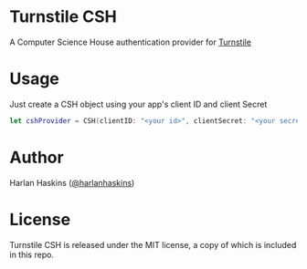 # Turnstile CSH
A Computer Science House authentication provider for
[Turnstile](https://github.com/stormpath/Turnstile)

# Usage
Just create a CSH object using your app's client ID and client Secret

```swift
let cshProvider = CSH(clientID: "<your id>", clientSecret: "<your secret">)
```

# Author
Harlan Haskins ([@harlanhaskins](https://github.com/harlanhaskins))

# License
Turnstile CSH is released under the MIT license, a copy of which is included
in this repo.
